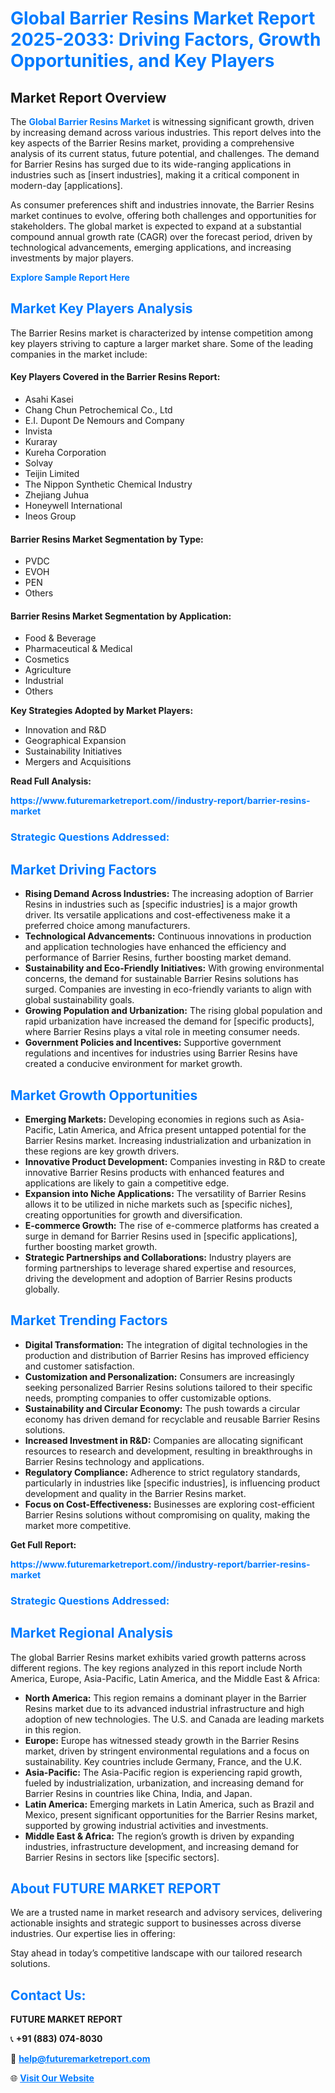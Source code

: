 <h1 style="color: #007BFF;">Global Barrier Resins Market Report 2025-2033: Driving Factors, Growth Opportunities, and Key Players</h1>

<section id="overview">
<h2>Market Report Overview</h2>
<p>The <a href="https://www.futuremarketreport.com//industry-report/barrier-resins-market" style="color: #007BFF; text-decoration: none;"><strong>Global Barrier Resins Market</strong></a> is witnessing significant growth, driven by increasing demand across various industries. This report delves into the key aspects of the Barrier Resins market, providing a comprehensive analysis of its current status, future potential, and challenges. The demand for Barrier Resins has surged due to its wide-ranging applications in industries such as [insert industries], making it a critical component in modern-day [applications].</p>
<p>As consumer preferences shift and industries innovate, the Barrier Resins market continues to evolve, offering both challenges and opportunities for stakeholders. The global market is expected to expand at a substantial compound annual growth rate (CAGR) over the forecast period, driven by technological advancements, emerging applications, and increasing investments by major players.</p>
</section>

<section id="overview">
<p><a href="https://www.futuremarketreport.com//request-sample/reportId=57692" style="color: #007BFF; text-decoration: none;"><strong>Explore Sample Report Here</strong></a></p>
</section>

<section id="key-players">
<h2 style="color: #007BFF;">Market Key Players Analysis</h2>
<p>The Barrier Resins market is characterized by intense competition among key players striving to capture a larger market share. Some of the leading companies in the market include:</p>
<h4>Key Players Covered in the Barrier Resins Report:</h4>
<ul><li>Asahi Kasei</li><li>Chang Chun Petrochemical Co., Ltd</li><li>E.I. Dupont De Nemours and Company</li><li>Invista</li><li>Kuraray</li><li>Kureha Corporation</li><li>Solvay</li><li>Teijin Limited</li><li>The Nippon Synthetic Chemical Industry</li><li>Zhejiang Juhua</li><li>Honeywell International</li><li>Ineos Group</li></ul>
<h4>Barrier Resins Market Segmentation by Type:</h4>
<ul><li>PVDC</li><li>EVOH</li><li>PEN</li><li>Others</li></ul>

<h4>Barrier Resins Market Segmentation by Application:</h4>
<ul><li>Food &amp; Beverage</li><li>Pharmaceutical &amp; Medical</li><li>Cosmetics</li><li>Agriculture</li><li>Industrial</li><li>Others</li></ul>
<p><strong>Key Strategies Adopted by Market Players:</strong></p>
<ul>
<li>Innovation and R&D</li>
<li>Geographical Expansion</li>
<li>Sustainability Initiatives</li>
<li>Mergers and Acquisitions</li>
</ul>
</section>

<section>
<p><strong>Read Full Analysis: </strong></p><a href="https://www.futuremarketreport.com//industry-report/barrier-resins-market" style="color: #007BFF; text-decoration: none;"><strong>https://www.futuremarketreport.com//industry-report/barrier-resins-market</strong></a>
<h3 style="color: #007BFF;">Strategic Questions Addressed:</h3>
</section>

<section id="driving-factors">
<h2 style="color: #007BFF;">Market Driving Factors</h2>
<ul>
<li><strong>Rising Demand Across Industries:</strong> The increasing adoption of Barrier Resins in industries such as [specific industries] is a major growth driver. Its versatile applications and cost-effectiveness make it a preferred choice among manufacturers.</li>
<li><strong>Technological Advancements:</strong> Continuous innovations in production and application technologies have enhanced the efficiency and performance of Barrier Resins, further boosting market demand.</li>
<li><strong>Sustainability and Eco-Friendly Initiatives:</strong> With growing environmental concerns, the demand for sustainable Barrier Resins solutions has surged. Companies are investing in eco-friendly variants to align with global sustainability goals.</li>
<li><strong>Growing Population and Urbanization:</strong> The rising global population and rapid urbanization have increased the demand for [specific products], where Barrier Resins plays a vital role in meeting consumer needs.</li>
<li><strong>Government Policies and Incentives:</strong> Supportive government regulations and incentives for industries using Barrier Resins have created a conducive environment for market growth.</li>
</ul>
</section>

<section id="growth-opportunities">
<h2 style="color: #007BFF;">Market Growth Opportunities</h2>
<ul>
<li><strong>Emerging Markets:</strong> Developing economies in regions such as Asia-Pacific, Latin America, and Africa present untapped potential for the Barrier Resins market. Increasing industrialization and urbanization in these regions are key growth drivers.</li>
<li><strong>Innovative Product Development:</strong> Companies investing in R&D to create innovative Barrier Resins products with enhanced features and applications are likely to gain a competitive edge.</li>
<li><strong>Expansion into Niche Applications:</strong> The versatility of Barrier Resins allows it to be utilized in niche markets such as [specific niches], creating opportunities for growth and diversification.</li>
<li><strong>E-commerce Growth:</strong> The rise of e-commerce platforms has created a surge in demand for Barrier Resins used in [specific applications], further boosting market growth.</li>
<li><strong>Strategic Partnerships and Collaborations:</strong> Industry players are forming partnerships to leverage shared expertise and resources, driving the development and adoption of Barrier Resins products globally.</li>
</ul>
</section>

<section id="trending-factors">
<h2 style="color: #007BFF;">Market Trending Factors</h2>
<ul>
<li><strong>Digital Transformation:</strong> The integration of digital technologies in the production and distribution of Barrier Resins has improved efficiency and customer satisfaction.</li>
<li><strong>Customization and Personalization:</strong> Consumers are increasingly seeking personalized Barrier Resins solutions tailored to their specific needs, prompting companies to offer customizable options.</li>
<li><strong>Sustainability and Circular Economy:</strong> The push towards a circular economy has driven demand for recyclable and reusable Barrier Resins solutions.</li>
<li><strong>Increased Investment in R&D:</strong> Companies are allocating significant resources to research and development, resulting in breakthroughs in Barrier Resins technology and applications.</li>
<li><strong>Regulatory Compliance:</strong> Adherence to strict regulatory standards, particularly in industries like [specific industries], is influencing product development and quality in the Barrier Resins market.</li>
<li><strong>Focus on Cost-Effectiveness:</strong> Businesses are exploring cost-efficient Barrier Resins solutions without compromising on quality, making the market more competitive.</li>
</ul>
</section>

<section>
<p><strong>Get Full Report: </strong></p><a href="https://www.futuremarketreport.com//industry-report/barrier-resins-market" style="color: #007BFF; text-decoration: none;"><strong>https://www.futuremarketreport.com//industry-report/barrier-resins-market</strong></a>
<h3 style="color: #007BFF;">Strategic Questions Addressed:</h3>
</section>


<section id="regional-analysis">
<h2 style="color: #007BFF;">Market Regional Analysis</h2>
<p>The global Barrier Resins market exhibits varied growth patterns across different regions. The key regions analyzed in this report include North America, Europe, Asia-Pacific, Latin America, and the Middle East & Africa:</p>
<ul>
<li><strong>North America:</strong> This region remains a dominant player in the Barrier Resins market due to its advanced industrial infrastructure and high adoption of new technologies. The U.S. and Canada are leading markets in this region.</li>
<li><strong>Europe:</strong> Europe has witnessed steady growth in the Barrier Resins market, driven by stringent environmental regulations and a focus on sustainability. Key countries include Germany, France, and the U.K.</li>
<li><strong>Asia-Pacific:</strong> The Asia-Pacific region is experiencing rapid growth, fueled by industrialization, urbanization, and increasing demand for Barrier Resins in countries like China, India, and Japan.</li>
<li><strong>Latin America:</strong> Emerging markets in Latin America, such as Brazil and Mexico, present significant opportunities for the Barrier Resins market, supported by growing industrial activities and investments.</li>
<li><strong>Middle East & Africa:</strong> The region’s growth is driven by expanding industries, infrastructure development, and increasing demand for Barrier Resins in sectors like [specific sectors].</li>
</ul>
</section>

<footer>
<h2 style="color: #007BFF;">About FUTURE MARKET REPORT</h2>
<p>We are a trusted name in market research and advisory services, delivering actionable insights and strategic support to businesses across diverse industries. Our expertise lies in offering:</p>

<p>Stay ahead in today’s competitive landscape with our tailored research solutions.</p>

<h2 style="color: #007BFF;">Contact Us:</h2>
<p><strong>FUTURE MARKET REPORT</strong></p>
<p>📞 <strong>+91 (883) 074-8030</strong></p>
<p>📧 <strong><a href="mailto:help@futuremarketreport.com" style="color: #007BFF;">help@futuremarketreport.com</a></strong></p>
<p>🌐 <strong><a href="https://www.futuremarketreport.com/" style="color: #007BFF;">Visit Our Website</a></strong></p>
</footer>